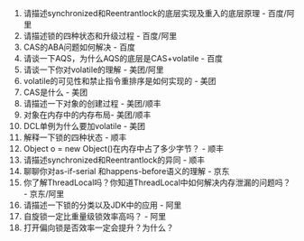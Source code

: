 1. 请描述synchronized和Reentrantlock的底层实现及重入的底层原理 - 百度/阿里
2. 请描述锁的四种状态和升级过程 - 百度/阿里
3. CAS的ABA问题如何解决 - 百度
4. 请谈一下AQS，为什么AQS的底层是CAS+volatile  - 百度
5. 请谈一下你对volatile的理解 - 美团/阿里
6. volatile的可见性和禁止指令重排序是如何实现的 - 美团
7. CAS是什么 - 美团
8. 请描述一下对象的创建过程 - 美团/顺丰
9. 对象在内存中的内存布局- 美团/顺丰
10. DCL单例为什么要加volatile - 美团
11. 解释一下锁的四种状态 - 顺丰
12. Object o = new Object()在内存中占了多少字节？ - 顺丰
13. 请描述synchronized和Reentrantlock的异同 - 顺丰
14. 聊聊你对as-if-serial 和happens-before语义的理解 - 京东
15. 你了解ThreadLocal吗？你知道ThreadLocal中如何解决内存泄漏的问题吗？ - 京东/阿里
16. 请描述一下锁的分类以及JDK中的应用 - 阿里
17. 自旋锁一定比重量级锁效率高吗？ - 阿里
18. 打开偏向锁是否效率一定会提升？为什么？